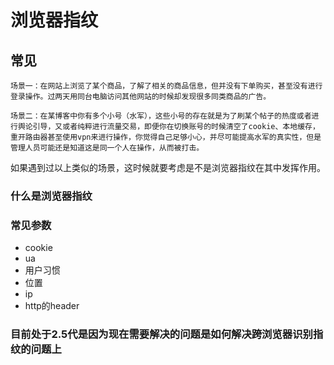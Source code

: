 # 浏览器指纹

## 常见

```
场景一：在网站上浏览了某个商品，了解了相关的商品信息，但并没有下单购买，甚至没有进行登录操作。过两天用同台电脑访问其他网站的时候却发现很多同类商品的广告。
```

```
场景二：在某博客中你有多个小号（水军），这些小号的存在就是为了刷某个帖子的热度或者进行舆论引导，又或者纯粹进行流量交易，即便你在切换账号的时候清空了cookie、本地缓存，重开路由器甚至使用vpn来进行操作，你觉得自己足够小心，并尽可能提高水军的真实性，但是管理人员可能还是知道这是同一个人在操作，从而被打击。
```

如果遇到过以上类似的场景，这时候就要考虑是不是浏览器指纹在其中发挥作用。

### 什么是浏览器指纹

### 常见参数

* cookie
* ua
* 用户习惯
* 位置
* ip
* http的header

### 目前处于2.5代是因为现在需要解决的问题是如何解决跨浏览器识别指纹的问题上
